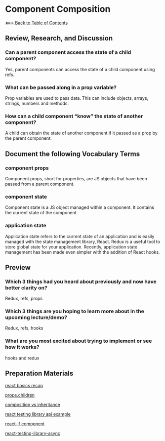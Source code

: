 # Component Composition

[<=== Back to Table of Contents](https://peterjast.github.io/reading-notes/)

## Review, Research, and Discussion

### Can a parent component access the state of a child component?

Yes, parent components can access the state of a child component using refs.

### What can be passed along in a prop variable?

Prop variables are used to pass data. This can include objects, arrays, strings, numbers and methods.

### How can a child component “know” the state of another component?

A child can obtain the state of another component if it passed as a prop by the parent component.

## Document the following Vocabulary Terms

### component props

Component props, short for properties, are JS objects that have been passed from a parent component.

### component state

Component state is a JS object managed within a component. It contains the current state of the component.

### application state

Application state refers to the current state of an application and is easily managed with the state management library, React. Redux is a useful tool to store global state for your application. Recently, application state management has been made even simpler with the addition of React hooks.

## Preview

### Which 3 things had you heard about previously and now have better clarity on?

Redux, refs, props

### Which 3 things are you hoping to learn more about in the upcoming lecture/demo?

Redux, refs, hooks

### What are you most excited about trying to implement or see how it works?

hooks and redux

## Preparation Materials

[react basics recap](https://medium.freecodecamp.org/these-are-the-concepts-you-should-know-in-react-js-after-you-learn-the-basics-ee1d2f4b8030)

[props.children](https://codeburst.io/a-quick-intro-to-reacts-props-children-cb3d2fce4891)

[composition vs inheritance](https://reactjs.org/docs/composition-vs-inheritance.html)

[react testing library api example](https://testing-library.com/docs/react-testing-library/example-intro)

[react-if component](https://www.npmjs.com/package/react-if)

[react-testing-library-async](https://testing-library.com/docs/dom-testing-library/api-async)
